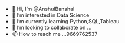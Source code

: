 - 👋 Hi, I’m @AnshulBanshal
- 👀 I’m interested in Data Science
- 🌱 I’m currently learning Python,SQL,Tableau
- 💞️ I’m looking to collaborate on ...
- 📫 How to reach me ...9669762537

<!---
AnshulBanshal/AnshulBanshal is a ✨ special ✨ repository because its `README.md` (this file) appears on your GitHub profile.
You can click the Preview link to take a look at your changes.
--->
